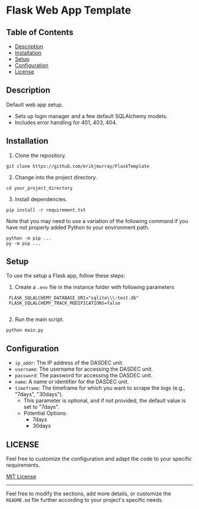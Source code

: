 # Flask Web App Template

## Table of Contents

- [Description](#description)
- [Installation](#installation)
- [Setup](#setup)
- [Configuration](#configuration)
- [License](#license)

## Description

Default web app setup. 
* Sets up login manager and a few default SQLAlchemy models.
* Includes error handling for 401, 403, 404.

## Installation

1. Clone the repository.

```shell
git clone https://github.com/erikjmurray/FlaskTemplate
```

2. Change into the project directory.

```shell
cd your_project_directory
```

3. Install dependencies.

```shell
pip install -r requirement.txt
```

Note that you may need to use a variation of the following command if you have not properly added Python to your environment path.
```shell
python -m pip ...
py -m pip ...
```

## Setup

To use the setup a Flask app, follow these steps:

1. Create a `.env` file in the instance folder with following parameters

```code
 FLASK_SQLALCHEMY_DATABASE_URI="sqlite\\\:test.db"
 FLASK_SQLALCHEMY_TRACK_MODIFICATIONS=false
 
```

2. Run the main script.

```shell
python main.py
```

## Configuration

- `ip_addr`: The IP address of the DASDEC unit.
- `username`: The username for accessing the DASDEC unit.
- `password`: The password for accessing the DASDEC unit.
- `name`: A name or identifier for the DASDEC unit.
- `timeframe`: The timeframe for which you want to scrape the logs (e.g., "7days", "30days"). 
   - This parameter is optional, and if not provided, the default value is set to "7days".
   - Potential Options:
      -  7days
      -  30days
  
## LICENSE

Feel free to customize the configuration and adapt the code to your specific requirements.

[MIT License](LICENSE)

---

Feel free to modify the sections, add more details, or customize the `README.md` file further according to your project's specific needs.
